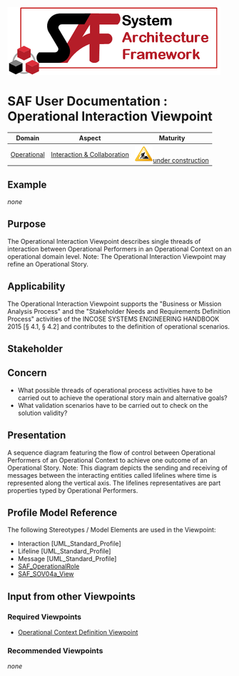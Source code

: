 ![System Architecture Framework](../diagrams/Logo_SAF.png)
# SAF User Documentation : Operational Interaction Viewpoint
|**Domain**|**Aspect**|**Maturity**|
| --- | --- | --- |
|[Operational](../domains.md#Domain-Operational)|[Interaction & Collaboration](../aspects.md#Aspect-Interaction-&-Collaboration)|![Under Construction](../diagrams/Under_construction_icon-yellow.svg )[under construction](../using-saf/maturity.md#under-construction)|
## Example
*none*
## Purpose
The Operational Interaction Viewpoint describes single threads of interaction between Operational Performers in an Operational Context on an operational domain level. 
Note: The Operational Interaction Viewpoint may refine an Operational Story.
## Applicability
The Operational Interaction Viewpoint supports the "Business or Mission Analysis Process" and the "Stakeholder Needs and Requirements Definition Process" activities of the INCOSE SYSTEMS ENGINEERING HANDBOOK 2015 [§ 4.1, § 4.2] and contributes to the definition of operational scenarios.
## Stakeholder
## Concern
* What possible threads of operational process activities have to be carried out to achieve the operational story main and alternative goals?
* What validation scenarios have to be carried out to check on the solution validity?
## Presentation
A sequence diagram featuring the flow of control between Operational Performers of an Operational Context to achieve one outcome of an Operational Story. 
Note: This diagram depicts the sending and receiving of messages between the interacting entities called lifelines where time is represented along the vertical axis. The lifelines representatives are part properties typed by Operational Performers.

## Profile Model Reference
The following Stereotypes / Model Elements are used in the Viewpoint:
* Interaction [UML_Standard_Profile]
* Lifeline [UML_Standard_Profile]
* Message [UML_Standard_Profile]
* [SAF_OperationalRole](../stereotypes.md#SAF_OperationalRole)
* [SAF_SOV04a_View](../stereotypes.md#SAF_SOV04a_View)
## Input from other Viewpoints
### Required Viewpoints
* [Operational Context Definition Viewpoint](Operational-Context-Definition-Viewpoint.md)
### Recommended Viewpoints
*none*
